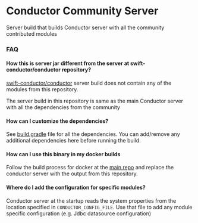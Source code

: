 # Conductor Community Server

Server build that builds Conductor server with all the community contributed modules

### FAQ
#### How this is server jar different from the server at swift-conductor/conductor repository?

[swift-conductor/conductor](https://github.com/swift-conductor/conductor/tree/main/server) server build does not contain any of the modules from this repository.

The server build in this repository is same as the main Conductor server with all the dependencies from the community 

#### How can I customize the dependencies?

See [build.gradle](build.gradle) file for all the dependencies. You can add/remove any additional dependencies here before running the build.

#### How can I use this binary in my docker builds

Follow the build process for docker at the [main repo](https://github.com/swift-conductor/conductor/tree/main/docker) and replace the conductor server with the output from this repository.

#### Where do I add the configuration for specific modules?

Conductor server at the startup reads the system  properties from the location specified in <code>CONDUCTOR_CONFIG_FILE</code>. Use that file to add any module specific configuration (e.g. Jdbc datasource configuration)
